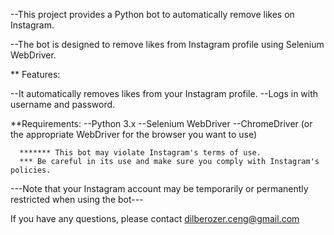 

--This project provides a Python bot to automatically remove likes on Instagram. 

--The bot is designed to remove likes from Instagram profile using Selenium WebDriver.

** Features:

  --It automatically removes likes from your Instagram profile.
  --Logs in with username and password.

**Requirements:
  --Python 3.x
  --Selenium WebDriver
  --ChromeDriver (or the appropriate WebDriver for the browser you want to use)

      ******* This bot may violate Instagram's terms of use. 
      *** Be careful in its use and make sure you comply with Instagram's policies.
---Note that your Instagram account may be temporarily or permanently restricted when using the bot---

If you have any questions, please contact dilberozer.ceng@gmail.com
